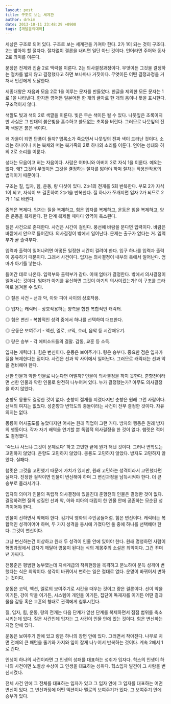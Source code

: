 ```yaml
---
layout: post
title: 구조로 보는 세계관
author: drkim
date: 2013-10-11 23:48:29 +0900
tags: [깨달음의대화]
---
```

세상은 구조로 되어 있다. 구조로 보는 세계관을 가져야 한다. 2가 1이 되는 것이 구조다. 2는 밟아야 할 절차다. 절차없이 결론을 내리면 일단 아닌 것이다. 언어라면 주어와 동사 2로 의미를 이룬다.


  


문장은 전제와 진술 2로 맥락을 이룬다. 2는 의사결정과정이다. 무엇이든 그것을 결정하는 절차를 밟지 않고 결정했다고 하면 보나마나 거짓이다. 무엇이든 어떤 결정과정을 거쳐서 인간에게 도달한다.


  


세종대왕은 자음과 모음 2로 1을 이루는 문자를 만들었다. 한글을 제외한 모든 문자는 1로 1을 나타낸다. 한자든 영어든 일본어든 한 개의 글자로 한 개의 음이나 뜻을 표시한다. 구조적이지 않다. 


  


색깔도 빛과 색의 2로 색깔을 이룬다. 빛은 무슨 색이든 될 수 있다. 나뭇잎은 초록이지만 사실은 그 반대의 붉은빛을 흡수하고 쓸모없는 초록을 버린다. 그러므로 나뭇잎의 진짜 색깔은 붉은 색이다. 


  


왜 가을이 되면 단풍이 들까? 엽록소가 죽으면서 나뭇잎의 진짜 색이 드러난 것이다. 소리는 하나이나 치는 북채와 떠는 북가죽의 2로 하나의 소리를 이룬다. 언어는 성대와 혀의 2로 소리를 이룬다. 


  


성대는 모음이고 혀는 자음이다. 사람은 어머니와 아버지 2로 자식 1을 이룬다. 예외는 없다. 왜? 그것이 무엇이든 그것을 결정하는 절차를 밟아야 하며 절차는 작용반작용의 법칙이기 때문이다.


  


구조는 질, 입자, 힘, 운동, 량 다섯이 있다. 2≫1의 전개를 5회 반복한다. 부모 2가 자식 1이 되고, 자식이 또 결혼하여 2≫1을 반복한다. 질 하나가 쪼개지면 입자 2가 되므로 2가 1 1로 바뀐다.



중핵은 복제다. 입자는 질을 복제하고, 힘은 입자를 복제하고, 운동은 힘을 복제하고, 양은 운동을 복제한다. 한 단계 복제될 때마다 영역이 축소된다. 


  


질은 사건으로 존재한다. 사건은 시간이 걸린다. 풍선에 바람을 분다면 입력이다. 바람은 바깥에서 안으로 들어간다. 의사결정이 밖에서 일어난다. 문제는 출구가 없다는 거. 입력부가 곧 출력부다.


  


입력과 출력이 일어나려면 어떻든 일정한 시간이 걸려야 한다. 입구 하나를 입력과 출력이 공유하기 때문이다. 그래서 사건이다. 입자는 의사결정이 내부의 축에서 일어난다. 엄마가 아기를 낳는다. 


  


들어간 데로 나온다. 입력부와 출력부가 같다. 이때 엄마가 결정한다. 밖에서 의사결정이 일어나는 것이다. 엄마가 아기를 유산하면 그것이 아기의 의사이겠는가? 이 구조를 드라마로 옮겨볼 수 있다. 


  


◎ 질은 사건 – 선과 악, 아와 피아 사이의 상호작용. 

◎ 입자는 캐릭터 – 상호작용하는 양측을 합친 복합적인 캐릭터. 

◎ 힘은 변신 - 복합적인 성격 중에서 하나를 선택하여 대표한다. 

◎ 운동은 보여주기 - 액션, 멜로, 코믹, 호러, 음악 등 시간때우기. 

◎ 량은 승부 - 각 에피소드들의 결말. 감동, 교훈 등 소득. 


  


입자는 캐릭터다. 힘은 변신이다. 운동은 보여주기다. 량은 승부다. 중요한 점은 입자가 질을 복제한다는 점이다. 사건은 선과 악 사이에서 일어난다. 그러므로 캐릭터는 선과 악을 겸비해야 한다.


  


선한 인물과 악한 인물로 나눈다면 어떨까? 인물이 의사결정을 하지 못한다. 춘향전이라면 선한 인물과 악한 인물로 완전히 나누어져 있다. 누가 결정했는가? 아무도 의사결정을 하지 않았다.


  


춘향도 몽룡도 결정한 것이 없다. 춘향이 절개를 지켰다지만 춘향은 원래 그런 사람이다. 선택의 여지는 없었다. 성춘향과 변학도의 충돌이라는 사건이 전부 결정한 것이다. 자유의지는 없다. 


  


몽룡이 어사출도를 놓았다지만 어사는 원래 직업이 그런 거다. 방자의 행동은 원래 방자의 행동이다. 각자 자기 배역을 연기할 뿐 독립적 의사결정을 한 것이 없다. 햄릿은 적어도 결정했다. 


  


'죽느냐 사느냐 그것이 문제로다' 하고 고민한 끝에 뭔가 해낸 것이다. 그러나 변학도는 고민하지 않았다. 춘향도 고민하지 않았다. 몽룡도 고민하지 않았다. 방자도 고민하지 않았다. 실패다. 


  


햄릿은 그것을 고민했기 때문에 가치가 있지만, 원래 고민하는 성격이라서 고민했다면 실패다. 진정한 걸작이면 인물이 변신해야 하며 그 변신과정을 남득시켜야 한다. 더 큰 승부로 올라서기다. 


  


입자의 의미가 인물의 독립적 의사결정에 있을진대 춘향전의 인물은 결정한 것이 없다. 결정하려면 질의 성질인 선과 악, 아와 피아의 대립이 한 인물 안에 공존하는 모순된 성격이어야 한다.


  


인물이 선하면서 악해야 한다. 김기덕 영화의 주인공들처럼. 힘은 변신이다. 캐릭터는 복합적인 성격이어야 하며, 두 가지 성격을 동시에 가졌다면 둘 중에 하나를 선택해야 한다. 그것이 변신이다.


  


그냥 변신하는건 이상하고 원래 두 성격이 인물 안에 있어야 한다. 원래 멍청하던 사람이 혁명과정에서 갑자기 깨달아 영웅이 된다는 식의 계몽주의 소설은 최악이다. 그건 꾸며낸 가짜다. 


  


전봉준은 평범한 농부였는데 지배계급의 착취현장을 목격하고 분노하여 문득 성격이 변했다는 식은 최악이다. 생각이 바뀌어서 변하는 일은 절대로 없다. 운명이 바뀌어서 변하는 것이다. 


  


운동은 코믹, 액션, 멜로의 보여주기로 시간을 때우는 것이고 량은 결론이다. 선이 악을 이기든, 강이 약을 이기든, 시스템이 개인을 이기든, 집단이 독재자를 이기든 어떤 결과물을 감동 혹은 교훈의 형태로 관객에게 침투시킨다. 


  


질, 입자, 힘, 운동, 량의 전개는 다음 단계가 앞선 단계를 복제하면서 점점 범위를 축소시키는데 있다. 질은 사건인데 입자는 그 사건이 인물 안에 있는 것이다. 힘은 변신하는 지점 안에 있다. 


  


운동은 보여주기 안에 있고 량은 하나의 장면 안에 있다. 그러면서 작아진다. 나무로 치면 전체의 큰 패턴을 줄기와 가지와 잎이 잘게 나누어서 반복하는 것이다. 계속 2에서 1로 간다. 


  


인생이 하나의 사건이라면 그 인생의 성패를 대표하는 성취가 입자다. 힉스의 인생이 하나의 사건이면 노벨상 수상이 그 인생을 대표하는 성취다. 힉스입자 발견이 그 사람을 변신시켰다.


  


전체 사건 안에 그 전체를 대표하는 입자가 있고 그 입자 안에 그 입자를 대표하는 어떤 변신이 있다. 그 변신과정에 어떤 액션이나 멜로의 보여주기가 있다. 그 보여주기 안에 승부가 있다.